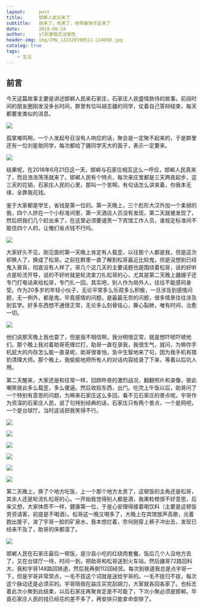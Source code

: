 ```yaml
---
layout:     post
title:      邯郸人民又来了
subtitle:   他来了，他来了，他带着快币走来了
date:       2018-06-24
author:     yl别拿暗恋当饭吃
header-img: img/IMG_132320190511-114850.jpg
catalog: true
tags:
    - 生活
---
```


## 前言

今天这篇故事主要是讲述邯郸人民来石家庄，石家庄人民盛情款待的故事。前段时间的朋友圈刚发没多长时间，群里有位叫胡志疆的同学，仗着自己答辩结束，每天都要发类似的消息。

![](https://ylwanghan.github.io/img/9B870462F3D912C15ADC1DB1FD6B88D0.png)

孤掌难鸣啊，一个人发起号召没有人响应的话，聚会是一定聚不起来的，于是群里还有一位刘星助同学，每次都给了疆同学天大的面子，表示一定要来。

![](https://ylwanghan.github.io/img/B6C0916883D84357EA38AC5C85E50E21.png)

结果呢，在2018年6月21日这一天，邯郸与石家庄相互这么一呼应，邯郸人民真来了，而且浩浩荡荡就来了。邯郸人民有个特点，每次来庄里都是三天两夜起步，这三天的花销，石家庄人民的心里，那叫一个苦啊。有句话怎么讲来着，你我本无缘，全靠我花钱。

鉴于大家都是学生，省钱是第一位的。第一天晚上，三个彪形大汉外加一个柔弱的我，四个人挤在一个小标准间里，第一天酒店人员没有发现，第二天就被发现了，然后把我们几个赶出来了，在这里必须要谴责一下宾馆工作人员，谁规定标准间不能住四个人的，让俺们省点钱不行吗。

![](https://ylwanghan.github.io/img/IMG_1348.JPG)

大家好久不见，刚见面的第一天晚上肯定有人载歪，以往那个人都是我，但是这次却换人了，换成了松哥。之前在群里一直了解到松哥最近比较鬼，但是没想到已经鬼入膏肓，彻底没有人样了。哥几个这几天的主要话题也是围绕着松哥，说的好听点是轮流开导，说的不好听就是轮流拿刀扎松哥的心，尤其是第二天晚上疆嫂子还专门打电话来给松哥，专门扎一回。其实吧，别人作为局外人，往往不能感同身受。作为20多岁的年轻小伙子，无论平常多么乐观多么积极，一旦涉及到感情问题，无一例外，都是鬼。毕竟感情的问题，是最最无奈的问题，很多情景往往涉及到玄学。好多东西想不通很正常，无论多么刻骨铭心，撕心裂肺，唯有时间，治愈一切。

![](https://ylwanghan.github.io/img/IMG_1378.JPG)

他们说那天晚上我也耍了，但是我不相信啊，我分明很正常，就是想吓唬吓唬他们。那个晚上我对着助哥死缠烂打，助哥一直在录我，我很生气，就问，为嘛你手机屁大的内存怎么能一直录呢，助哥很害怕，急中生智地来了句，因为我手机有猎豹清理大师。那个晚上，我偷偷地把所有人的对话内容给录了下来，等着以后坑人用。

第二天醒来，大家还是和往常一样，回顾昨夜的激烈战况，翻翻照片和录像，彼此嘲笑彼此多么载歪，多么傻逼。然后收拾东西，出门。吃完上午饭以后，助哥问了一个特别有意思的问题，为嘛来石家庄这么多回，看不见石家庄的景点呢。宇哥作为资深的石家庄人民，说了句特别经典的话，石家庄只有两个景点，一个是网吧，一个是台球厅。当时这话把我笑得不行。

![](https://ylwanghan.github.io/img/IMG_1360.JPG)

![](https://ylwanghan.github.io/img/IMG_1325.JPG)

![](https://ylwanghan.github.io/img/IMG_132320190511-114850.jpg)

![](https://ylwanghan.github.io/img/IMG_1324.JPG)

![](https://ylwanghan.github.io/img/IMG_1335.JPG)

![](https://ylwanghan.github.io/img/IMG_1337.JPG)

第二天晚上，换了个地方吃饭，上一个那个地方太贵了，这顿饭的主角还是松哥，其余人还是轮流扎松哥的心。一开始我觉得别人都是酒，我果粒橙很不好意思，后来又想，大家体质不一样，健康第一位，于是心安理得接着喝饮料（主要是这顿饭劳资请客，前提是不喝酒）。松哥这一晚又喝多了，大晚上在宾馆放声高歌，光着跑出屋子，泼了宇哥一脸的矿泉水，我本想拦着，奈何刚穿上裤子冲出去，发现已经来不及了，助哥的床都湿了。

![](https://ylwanghan.github.io/img/IMG_1345.JPG)

邯郸人民在石家庄最后一顿饭，是沙县小吃的红绕肉套餐。饭后几个人没地方去了，又在台球厅一待，时间一到，把助哥和松哥送到火车站，然后疆哥72路回科大，我和宇哥148路回铁道，然后我再倒112回经贸。每次到铁道我总是点宇哥一下，但是宇哥非常禁点，一毛不拔这个词就是送给宇哥的。一毛不拔归不拔，每次这个脉动还是必须买的。宇哥陪我在益庄买完刮胡刀，大家就各回各家了。也标志着此次小聚到此结束，以后石家庄再聚肯定是不可能了，下次小聚必须是邯郸。毕竟石家庄人民的钱已经花的差不多了，再安排只能拿命安排了。
